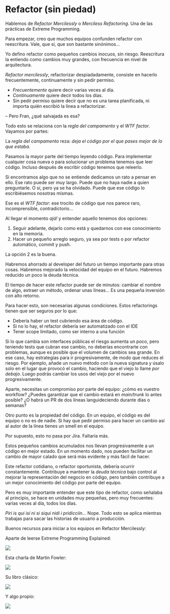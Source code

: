 # Refactor (sin piedad)

Hablemos de _Refactor Mercilessly_ o *Merciless Refactoring*. Una de las prácticas de Extreme Programming.

Para empezar, creo que muchos equipos confunden refactor con reescritura. Vale, que sí, que son bastante sinónimos...

Yo defino refactor como pequeños cambios inocuos, sin riesgo. Reescritura la entiendo como cambios muy grandes, con frecuencia en nivel de arquitectura.

_Refactor mercilessly_, refactorizar despiadadamente, consiste en hacerlo frecuentemente, continuamente y sin pedir permiso.

* _Frecuentemente_ quiere decir varias veces al día.
* _Continuamente_ quiere decir todos los días.
* Sin pedir permiso quiere decir que no es una tarea planificada, ni importa quién escribió la línea a refactorizar.

– Pero Fran, ¿qué salvajada es esa?

Todo esto se relaciona con la _regla del campamento_ y el _WTF factor_. Vayamos por partes:

La _regla del campamento_ reza: _deja el código por el que pases mejor de lo que estaba_.

Pasamos la mayor parte del tiempo leyendo código. Para implementar cualquier cosa nueva o para solucionar un problema tenemos que leer código. Incluso después de escribir código tenemos que releerlo.

Si encontramos algo que no se entiende dedicamos un rato a pensar en ello. Ese rato puede ser muy largo. Puede que no haya nadie a quien preguntarle. O sí, pero ya se ha olvidado. Puede que ese código lo escribiésemos nosotras mismas.

Ese es el _WTF factor_: ese trocito de código que nos parece raro, incomprensible, contradictorio...

Al llegar el momento _ajá!_ y entender aquello tenemos dos opciones:

1. Seguir adelante, dejarlo como está y quedarnos con ese conocimiento en la memoria.
2. Hacer un pequeño arreglo seguro, ya sea por tests o por refactor automático, commit y push.

La opción 2 es la buena.

Habremos ahorrado al developer del futuro un tiempo importante para otras cosas. Habremos mejorado la velocidad del equipo en el futuro. Habremos reducido un poco la deuda técnica.

El tiempo de hacer este refactor puede ser de minutos: cambiar el nombre de algo, extraer un método, ordenar unas líneas... Es una pequeña inversión con alto retorno.

Para hacer esto, son necesarias algunas condiciones. Estos refactorings tienen que ser seguros por lo que:

* Debería haber un test cubriendo esa área de código.
* Si no lo hay, el refactor debería ser automatizado con el IDE
* Tener scope limitado, como ser interno a una función

Si lo que cambia son interfaces públicas el riesgo aumenta un poco, pero teniendo tests que cubran ese cambio, no deberías encontrarte con problemas, aunque es posible que el volumen de cambios sea grande. En ese caso, hay estrategias para ir progresivamente, de modo que reduces el riesgo. Por ejemplo, añade un nuevo método con la nueva signatura y úsalo solo en el lugar que provocó el cambio, haciendo que el viejo lo llame _por debajo_. Luego podrás cambiar los usos del viejo por el nuevo progresivamente.

Aparte, necesitas un compromiso por parte del equipo: ¿cómo es vuestro workflow? ¿Puedes garantizar que el cambio estará en _main/trunk_ lo antes posible? ¿O habrá un PR de dos líneas languideciendo durante días o semanas?

Otro punto es la propiedad del código. En un equipo, el código es del equipo o no es de nadie. Si hay que pedir permiso para hacer un cambio así al autor de la línea tienes un smell en el equipo.

Por supuesto, esto no pasa por Jira. Faltaría más.

Estos pequeños cambios acumulados nos llevan progresivamente a un código en mejor estado. En un momento dado, nos pueden facilitar un cambio de mayor calado que será más evidente y más fácil de hacer.

Este refactor cotidiano, o refactor oportunista, debería ocurrir constantemente. Contribuye a mantener la _deuda técnica_ bajo control al mejorar la representación del negocio en código, pero también contribuye a un mejor conocimiento del código por parte del equipo.

Pero es muy importante entender que este tipo de refactor, como señalaba al principio, se hace en unidades muy pequeñas, pero muy frecuentes: varias veces al día, todos los días.

_Piri is qui isí ni si siqui nidi i pridicciín..._ Nope. Todo esto se aplica mientras trabajas para sacar las historias de usuario a producción.

Buenos recursos para iniciar a los equipos en Refactor Mercilessly:

Aparte de leerse Extreme Programming Explained:

![](images/extreme-programming-explained.png)

Esta charla de Martin Fowler:

![](images/workflows-of-refactoring.png)

Su libro clásico:

![](images/refactoring-second-edition.png)

Y algo propio:

![](images/keeping-code-healthy.png)